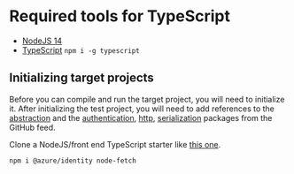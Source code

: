 # Required tools for TypeScript

- [NodeJS 14](https://nodejs.org/en/)
- [TypeScript](https://www.typescriptlang.org/) `npm i -g typescript`

## Initializing target projects

Before you can compile and run the target project, you will need to initialize it. After initializing the test project, you will need to add references to the [abstraction](../../abstractions/typescript) and the [authentication](../../authentication/typescript/azure), [http](../../http/typescript/fetch), [serialization](../../serialization/typescript/json) packages from the GitHub feed.

Clone a NodeJS/front end TypeScript starter like [this one](https://github.com/FreekMencke/node-typescript-starter).

```Shell
npm i @azure/identity node-fetch
```

